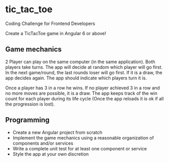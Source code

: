 # tic_tac_toe

Coding Challenge for Frontend Developers


Create a TicTacToe game in Angular 6 or above!


## Game mechanics

2 Player can play on the same computer (in the same application). Both players take turns. 
The app will decide at random which player will go first. In the next game/round, the last rounds loser will go first. If it is a draw, the app decides again. The app should indicate which players turn it is. 

Once a player has 3 in a row he wins. If no player achieved 3 in a row and no more moves are possible, it is a draw. 
The app keeps track of the win count for each player during its life cycle (Once the app reloads it is ok if all the progression is lost).

## Programming

* Create a new Angular project from scratch
* Implement the game mechanics using a reasonable organization of components and/or services
* Write a complete unit test for at least one component or service
* Style the app at your own discretion
